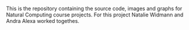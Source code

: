 This is the repository containing the source code, images and graphs for Natural Computing course projects. For this project Natalie Widmann and Andra Alexa worked togethes.
